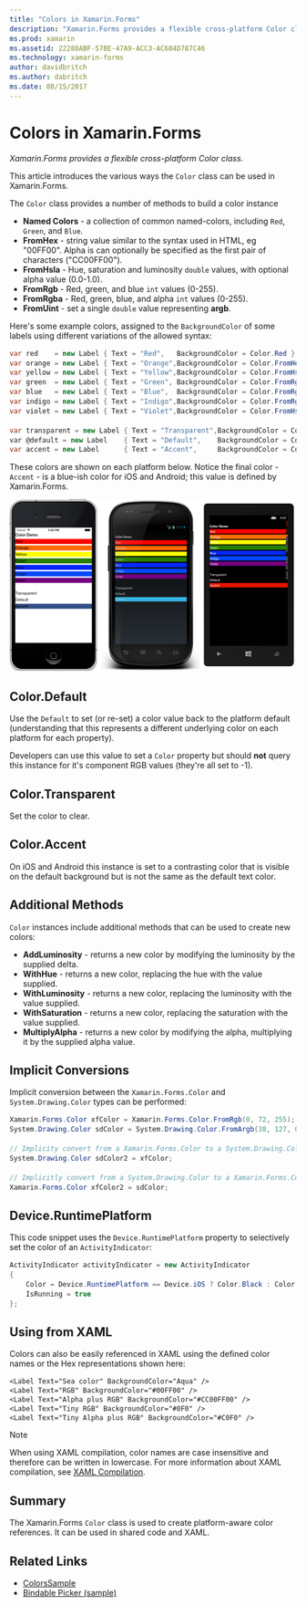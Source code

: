 ```yaml
---
title: "Colors in Xamarin.Forms"
description: "Xamarin.Forms provides a flexible cross-platform Color class. This article explains the functionality provided by the Color class, and how to use it."
ms.prod: xamarin
ms.assetid: 22288ABF-57BE-47A9-ACC3-AC604D787C46
ms.technology: xamarin-forms
author: davidbritch
ms.author: dabritch
ms.date: 08/15/2017
---
```


# Colors in Xamarin.Forms

_Xamarin.Forms provides a flexible cross-platform Color class._

This article introduces the various ways the `Color` class can be used in Xamarin.Forms.

The `Color` class provides a number of methods to build a color instance

-  **Named Colors** - a collection of common named-colors, including `Red`, `Green`, and `Blue`.
-  **FromHex** - string value similar to the syntax used in HTML, eg "00FF00". Alpha is can optionally be specified as the first pair of characters ("CC00FF00").
-  **FromHsla** - Hue, saturation and luminosity  `double` values, with optional alpha value (0.0-1.0).
-  **FromRgb** - Red, green, and blue `int` values (0-255).
-  **FromRgba** - Red, green, blue, and alpha  `int` values (0-255).
-  **FromUint** - set a single `double` value representing **argb**.

Here's some example colors, assigned to the `BackgroundColor` of some labels using different variations of the allowed syntax:

```csharp
var red    = new Label { Text = "Red",   BackgroundColor = Color.Red };
var orange = new Label { Text = "Orange",BackgroundColor = Color.FromHex("FF6A00") };
var yellow = new Label { Text = "Yellow",BackgroundColor = Color.FromHsla(0.167, 1.0, 0.5, 1.0) };
var green  = new Label { Text = "Green", BackgroundColor = Color.FromRgb (38, 127, 0) };
var blue   = new Label { Text = "Blue",  BackgroundColor = Color.FromRgba(0, 38, 255, 255) };
var indigo = new Label { Text = "Indigo",BackgroundColor = Color.FromRgb (0, 72, 255) };
var violet = new Label { Text = "Violet",BackgroundColor = Color.FromHsla(0.82, 1, 0.25, 1) };

var transparent = new Label { Text = "Transparent",BackgroundColor = Color.Transparent };
var @default = new Label    { Text = "Default",    BackgroundColor = Color.Default };
var accent = new Label      { Text = "Accent",     BackgroundColor = Color.Accent };
```

These colors are shown on each platform below. Notice the final color - `Accent` - is a blue-ish color for iOS and Android; this value is defined by Xamarin.Forms.

 [![Color demo](colors-images/colors-sml.png "Color Demo")](colors-images/colors.png#lightbox "Color Demo")

## Color.Default

Use the `Default` to set (or re-set) a color value back to the platform default (understanding that this represents a different underlying color on each platform for each property).

Developers can use this value to set a `Color` property but should **not** query this instance for it's component RGB values (they're all set to -1).

## Color.Transparent

Set the color to clear.

## Color.Accent

On iOS and Android this instance is set to a contrasting color that is visible on the default background but is not the same as the default text color.

## Additional Methods

`Color` instances include additional methods that can be used to create new colors:

-  **AddLuminosity** - returns a new color by modifying the luminosity by the supplied delta.
-  **WithHue** - returns a new color, replacing the hue with the value supplied.
-  **WithLuminosity** - returns a new color, replacing the luminosity with the value supplied.
-  **WithSaturation** - returns a new color, replacing the saturation with the value supplied.
-  **MultiplyAlpha** - returns a new color by modifying the alpha, multiplying it by the supplied alpha value.

## Implicit Conversions

Implicit conversion between the `Xamarin.Forms.Color` and `System.Drawing.Color` types can be performed:

```csharp
Xamarin.Forms.Color xfColor = Xamarin.Forms.Color.FromRgb(0, 72, 255);
System.Drawing.Color sdColor = System.Drawing.Color.FromArgb(38, 127, 0);

// Implicity convert from a Xamarin.Forms.Color to a System.Drawing.Color
System.Drawing.Color sdColor2 = xfColor;

// Implicitly convert from a System.Drawing.Color to a Xamarin.Forms.Color
Xamarin.Forms.Color xfColor2 = sdColor;
```

## Device.RuntimePlatform

This code snippet uses the `Device.RuntimePlatform` property to selectively set the color of an `ActivityIndicator`:

```csharp
ActivityIndicator activityIndicator = new ActivityIndicator
{
    Color = Device.RuntimePlatform == Device.iOS ? Color.Black : Color.Default,
    IsRunning = true
};
```

## Using from XAML

Colors can also be easily referenced in XAML using the defined color names or the Hex representations shown here:

```xaml
<Label Text="Sea color" BackgroundColor="Aqua" />
<Label Text="RGB" BackgroundColor="#00FF00" />
<Label Text="Alpha plus RGB" BackgroundColor="#CC00FF00" />
<Label Text="Tiny RGB" BackgroundColor="#0F0" />
<Label Text="Tiny Alpha plus RGB" BackgroundColor="#C0F0" />
```

> [!NOTE]
> When using XAML compilation, color names are case insensitive and therefore can be written in lowercase. For more information about XAML compilation, see [XAML Compilation](~/xamarin-forms/xaml/xamlc.md).

## Summary

The Xamarin.Forms `Color` class is used to create platform-aware color references. It can be used in shared code and XAML.


## Related Links

- [ColorsSample](https://developer.xamarin.com/samples/WorkingWithColors)
- [Bindable Picker (sample)](https://developer.xamarin.com/samples/xamarin-forms/UserInterface/BindablePicker/)
